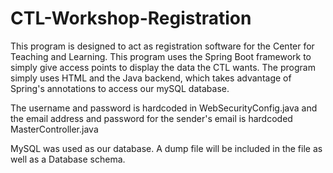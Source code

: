 # CTL-Workshop-Registration
This program is designed to act as registration software for the
Center for Teaching and Learning. This program uses the Spring Boot
framework to simply give access points to display the data the
CTL wants. The program simply uses HTML and the Java backend,
which takes advantage of Spring's annotations to access our mySQL
database.

The username and password is hardcoded in WebSecurityConfig.java and
the email address and password for the sender's email is hardcoded
MasterController.java

MySQL was used as our database. A dump file will be included in the file as well as a Database schema.
